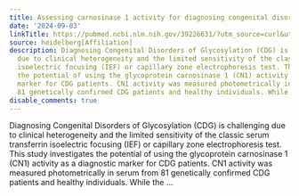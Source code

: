 ```yaml
---
title: Assessing carnosinase 1 activity for diagnosing congenital disorders of glycosylation
date: '2024-09-03'
linkTitle: https://pubmed.ncbi.nlm.nih.gov/39226631/?utm_source=curl&utm_medium=rss&utm_campaign=pubmed-2&utm_content=1FakS-2QOkCT8HsMOQP1bCRQ4YzyumYOmxmF0moLsQ3dFB1E9V&fc=20220326224207&ff=20240904183716&v=2.18.0.post9+e462414
source: heidelberg[Affiliation]
description: Diagnosing Congenital Disorders of Glycosylation (CDG) is challenging
  due to clinical heterogeneity and the limited sensitivity of the classic serum transferrin
  isoelectric focusing (IEF) or capillary zone electrophoresis test. This study investigates
  the potential of using the glycoprotein carnosinase 1 (CN1) activity as a diagnostic
  marker for CDG patients. CN1 activity was measured photometrically in serum from
  81 genetically confirmed CDG patients and healthy individuals. While the ...
disable_comments: true
---
```

Diagnosing Congenital Disorders of Glycosylation (CDG) is challenging due to clinical heterogeneity and the limited sensitivity of the classic serum transferrin isoelectric focusing (IEF) or capillary zone electrophoresis test. This study investigates the potential of using the glycoprotein carnosinase 1 (CN1) activity as a diagnostic marker for CDG patients. CN1 activity was measured photometrically in serum from 81 genetically confirmed CDG patients and healthy individuals. While the ...